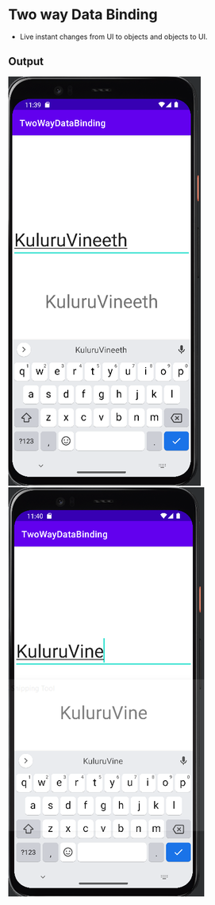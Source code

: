 # Two way Data Binding
- Live instant changes from UI to objects and objects to UI.

## Output

![img1](https://github.com/kuluruvineeth/AdvancedAndroidDevelopment/blob/7.TwoWayDataBinding/screenshots/img.png)
![img1](https://github.com/kuluruvineeth/AdvancedAndroidDevelopment/blob/7.TwoWayDataBinding/screenshots/img_1.png)
